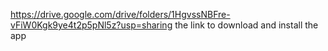 https://drive.google.com/drive/folders/1HgvssNBFre-vFiW0Kgk9ye4t2p5pNl5z?usp=sharing
the link to download and install the app
